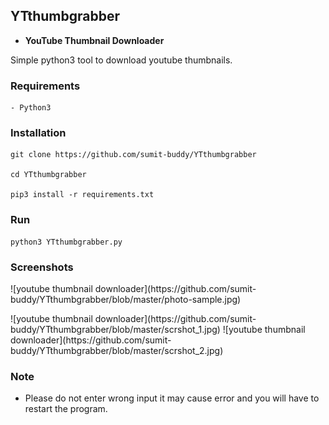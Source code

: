 ## YTthumbgrabber
- <strong>YouTube Thumbnail Downloader</strong>

Simple python3 tool to download youtube thumbnails.

### Requirements
```
- Python3
```

### Installation 
```
git clone https://github.com/sumit-buddy/YTthumbgrabber

cd YTthumbgrabber

pip3 install -r requirements.txt
```

### Run
```
python3 YTthumbgrabber.py
```

### Screenshots
<p>![youtube thumbnail downloader](https://github.com/sumit-buddy/YTthumbgrabber/blob/master/photo-sample.jpg)</p>
![youtube thumbnail downloader](https://github.com/sumit-buddy/YTthumbgrabber/blob/master/scrshot_1.jpg)
![youtube thumbnail downloader](https://github.com/sumit-buddy/YTthumbgrabber/blob/master/scrshot_2.jpg)

### Note
- Please do not enter wrong input it may cause error and you will have to restart the program.



